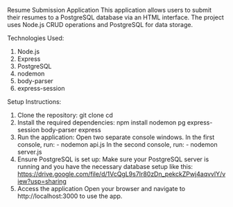   Resume Submission Application
This application allows users to submit their resumes to a PostgreSQL database via an HTML interface. The project uses Node.js CRUD operations and PostgreSQL for data storage.

Technologies Used:
  1. Node.js
  2. Express
  3. PostgreSQL
  4. nodemon
  5. body-parser
  6. express-session


Setup Instructions:
  1. Clone the repository:
     git clone <repository-url>
     cd <your-project-directory>
  2. Install the required dependencies:
     npm install nodemon pg express-session body-parser express
  3. Run the application:
       Open two separate console windows.
       In the first console, run:
         - nodemon api.js
       In the second console, run:
         - nodemon server.js
  4. Ensure PostgreSQL is set up:
     Make sure your PostgreSQL server is running and you have the necessary database setup like this: https://drive.google.com/file/d/1VcQgL9s7Ir80zDn_pekckZPwj4aqvvlY/view?usp=sharing
  6. Access the application
     Open your browser and navigate to http://localhost:3000 to use the app.
